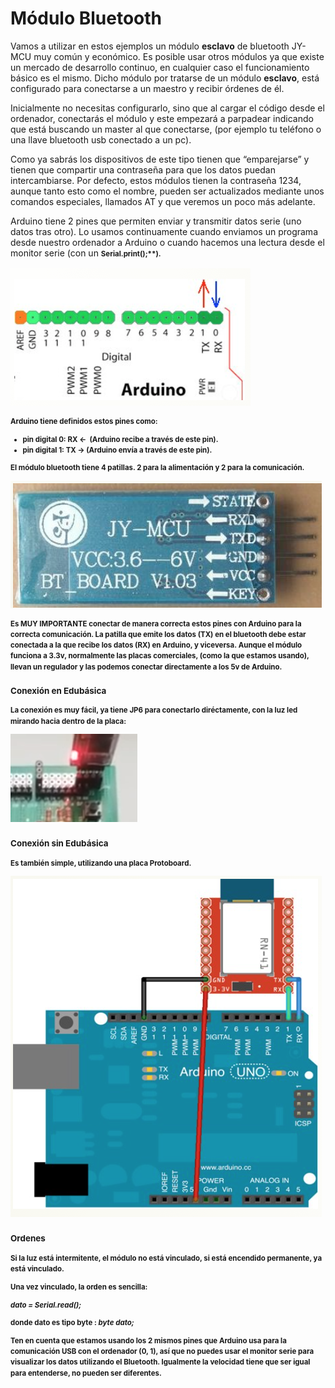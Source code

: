 
# Módulo Bluetooth

Vamos a utilizar en estos ejemplos un módulo **esclavo** de bluetooth JY-MCU muy común y económico. Es posible usar otros módulos ya que existe un mercado de desarrollo continuo, en cualquier caso el funcionamiento básico es el mismo. Dicho módulo por tratarse de un módulo **esclavo**, está configurado para conectarse a un maestro y recibir órdenes de él.  

Inicialmente no necesitas configurarlo, sino que al cargar el código desde el ordenador, conectarás el módulo y este empezará a parpadear indicando que está buscando un master al que conectarse, (por ejemplo tu teléfono o una llave bluetooth usb conectado a un pc).

Como ya sabrás los dispositivos de este tipo tienen que “emparejarse” y tienen que compartir una contraseña para que los datos puedan intercambiarse. Por defecto, estos módulos tienen la contraseña 1234, aunque tanto esto como el nombre, pueden ser actualizados mediante unos comandos especiales, llamados AT y que veremos un poco más adelante.

Arduino tiene 2 pines que permiten enviar y transmitir datos serie (uno datos tras otro). Lo usamos continuamente cuando enviamos un programa desde nuestro ordenador a Arduino o cuando hacemos una lectura desde el monitor serie (con un <strong style="font-size: 0.82em; line-height: 1.5;">Serial.print();**).

![](img/Captura_de_pantalla_2015-04-03_a_las_18.24.55.png)

Arduino tiene definidos estos pines como:

- pin digital 0: RX &lt;-  (Arduino recibe a través de este pin).
- pin digital 1: TX -&gt; (Arduino envía a través de este pin).

El módulo bluetooth tiene 4 patillas. 2 para la alimentación y 2 para la comunicación.

![](img/Captura_de_pantalla_2015-04-03_a_las_18.31.03.png)

Es MUY IMPORTANTE conectar de manera correcta estos pines con Arduino para la correcta comunicación. La patilla que emite los datos (TX) en el bluetooth debe estar conectada a la que recibe los datos (RX) en Arduino, y viceversa. Aunque el módulo funciona a 3.3v, normalmente las placas comerciales, (como la que estamos usando), llevan un regulador y las podemos conectar directamente a los 5v de Arduino. 

### Conexión en Edubásica

La conexión es muy fácil, ya tiene JP6 para conectarlo diréctamente, con la luz led mirando hacia dentro de la placa:

![](img/m4img3.png)
### Conexión sin Edubásica

Es también simple, utilizando una placa Protoboard.

![](img/Captura_de_pantalla_2015-04-03_a_las_18.32.26.png)

### Ordenes

Si la luz está intermitente, el módulo no está vinculado, si está encendido permanente, ya está vinculado.

Una vez vinculado, la orden es sencilla:

_dato = Serial.read();_

donde dato es tipo byte : _byte dato;_

Ten en cuenta que estamos usando los 2 mismos pines que Arduino usa para la comunicación USB con el ordenador (0, 1), así que **no puedes usar el monitor serie** para visualizar los datos utilizando el Bluetooth. Igualmente la velocidad tiene que ser igual para entenderse, no pueden ser diferentes.


